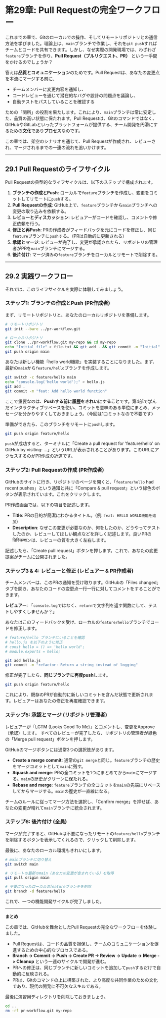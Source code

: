 # 第29章: Pull Requestの完全ワークフロー

これまでの章で、Gitのローカルでの操作、そしてリモートリポジトリとの通信方法を学びました。理論上は、`main`ブランチで作業し、それを`git push`すればチームとコードを共有できます。しかし、なぜ実際の開発現場では、わざわざ`feature`ブランチを作り、**Pull Request（プルリクエスト、PR）** という一手間をかけるのでしょうか？

答えは**品質とコミュニケーション**のためです。Pull Requestは、あなたの変更点を本流にマージする前に、
-   チームメンバーに変更内容を通知し、
-   コードレビューを通じて潜在的なバグや設計の問題点を議論し、
-   自動テストをパスしていることを確認する

ための「関所」の役割を果たします。これにより、`main`ブランチは常に安定した、品質の高い状態に保たれます。Pull Requestは、Gitのコマンドではなく、GitHubやGitLabといったプラットフォームが提供する、チーム開発を円滑にするための**文化**であり**プロセス**なのです。

この章では、架空のシナリオを通じて、Pull Requestが作成され、レビューされ、マージされるまでの一連の流れを追いかけます。

---
## 29.1 Pull Requestのライフサイクル

Pull Requestの典型的なライフサイクルは、以下のステップで構成されます。
1.  **ブランチの作成とPush**: ローカルで`feature`ブランチを作成し、変更をコミットしてリモートに`push`する。
2.  **Pull Requestの作成**: GitHub上で、`feature`ブランチから`main`ブランチへの変更の取り込みを依頼する。
3.  **レビューとディスカッション**: レビュアーがコードを確認し、コメントや修正依頼を行う。
4.  **修正と再Push**: PRの作成者がフィードバックを元にコードを修正し、同じ`feature`ブランチに`push`する。（PRは自動的に更新される）
5.  **承認とマージ**: レビューが完了し、変更が承認されたら、リポジトリの管理者がPRを`main`ブランチにマージする。
6.  **後片付け**: マージ済みの`feature`ブランチをローカルとリモートで削除する。

---
## 29.2 実践ワークフロー

それでは、このライフサイクルを実際に体験してみましょう。

### ステップ1: ブランチの作成とPush (PR作成者)

まず、リモートリポジトリと、あなたのローカルリポジトリを準備します。
```bash
# リモートリポジトリ
git init --bare ../pr-workflow.git

# ローカルリポジトリ
git clone ../pr-workflow.git my-repo && cd my-repo
echo "Initial file" > file.txt && git add . && git commit -m "Initial"
git push origin main
```
あなたは新しい機能「hello world機能」を実装することになりました。まず、最新の`main`から`feature/hello`ブランチを作成します。
```bash
git switch -c feature/hello main
echo "console.log('hello world');" > hello.js
git add .
git commit -m "feat: Add hello world function"
```
ここで重要なのは、**Pushする前に履歴をきれいにすること**です。第4部で学んだインタラクティブリベースを使い、コミットを意味のある単位にまとめ、メッセージを分かりやすくしておきましょう。（今回は1コミットなので不要です）

準備ができたら、このブランチをリモートに`push`します。
```bash
git push origin feature/hello
```
`push`が成功すると、ターミナルに「Create a pull request for 'feature/hello' on GitHub by visiting: ...」というURLが表示されることがあります。このURLにアクセスするのがPR作成の近道です。

### ステップ2: Pull Requestの作成 (PR作成者)

GitHubのサイトに行き、リポジトリのページを開くと、「`feature/hello` had recent pushes」という通知と共に「Compare & pull request」という緑色のボタンが表示されています。これをクリックします。

PR作成画面では、以下の項目を記述します。
-   **Title**: PRの目的が簡潔にわかるタイトル。（例: `feat: HELLO WORLD機能を追加`）
-   **Description**: なぜこの変更が必要なのか、何をしたのか、どうやってテストしたのか、レビューしてほしい観点などを詳しく記述します。良いPRの डिस्क्रिप्शンは、レビューの質を大きく左右します。

記述したら、「Create pull request」ボタンを押します。これで、あなたの変更提案がチームに公開されました。

### ステップ3 & 4: レビューと修正 (レビュアー & PR作成者)

チームメンバーは、このPRの通知を受け取ります。GitHubの「Files changed」タブを開き、あなたのコードの変更点一行一行に対してコメントをすることができます。

**レビュアー**: 「`console.log`ではなく、`return`で文字列を返す関数にして、テストしやすくしませんか？」

あなたはこのフィードバックを受け、ローカルの`feature/hello`ブランチでコードを修正します。
```bash
# feature/hello ブランチにいることを確認
# hello.js を以下のように修正
# const hello = () => 'hello world';
# module.exports = hello;

git add hello.js
git commit -m "refactor: Return a string instead of logging"
```
修正が完了したら、**同じブランチに再度push**します。
```bash
git push origin feature/hello
```
これにより、既存のPRが自動的に新しいコミットを含んだ状態で更新されます。レビュアーはあなたの修正を再度確認できます。

### ステップ5: 承認とマージ (リポジトリ管理者)

レビュアーが「LGTM (Looks Good To Me)」とコメントし、変更をApprove（承認）します。
すべてのレビューが完了したら、リポジトリの管理者が緑色の「Merge pull request」ボタンを押します。

GitHubのマージボタンには通常3つの選択肢があります。
-   **Create a merge commit**: 通常の`git merge`と同じ。`feature`ブランチの歴史をマージコミットとして`main`に残す。
-   **Squash and merge**: PRの全コミットを1つにまとめてから`main`にマージする。`main`の歴史がクリーンに保たれる。
-   **Rebase and merge**: `feature`ブランチの全コミットを`main`の先端にリベースしてからマージする。`main`の歴史が一直線になる。

チームのルールに従ってマージ方法を選択し、「Confirm merge」を押せば、あなたの変更が晴れて`main`ブランチに統合されます。

### ステップ6: 後片付け (全員)

マージが完了すると、GitHubは不要になったリモートの`feature/hello`ブランチを削除するボタンを表示してくれるので、クリックして削除します。

最後に、あなたのローカル環境もきれいにします。
```bash
# mainブランチに切り替え
git switch main

# リモートの最新のmain（あなたの変更が含まれている）を取得
git pull origin main

# 不要になったローカルのfeatureブランチを削除
git branch -d feature/hello
```
これで、一つの機能開発サイクルが完了しました。

---
**まとめ**

この章では、GitHubを舞台としたPull Requestの完全なワークフローを体験しました。
-   Pull Requestは、コードの品質を担保し、チームのコミュニケーションを促進するための中心的なプロセスである。
-   **Branch -> Commit -> Push -> Create PR -> Review -> Update -> Merge -> Cleanup** という一連のサイクルで開発が進む。
-   PRへの修正は、同じブランチに新しいコミットを追加して`push`するだけで自動的に反映される。
-   PRは、Gitのコマンドの上に構築された、より高度な共同作業のための文化であり、現代の開発に不可欠なスキルである。

最後に演習用ディレクトリを削除しておきましょう。
```bash
cd ..
rm -rf pr-workflow.git my-repo
```
